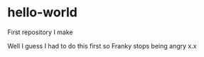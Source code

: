 # hello-world
First repository I make

Well I guess I had to do this first so Franky stops being angry x.x
